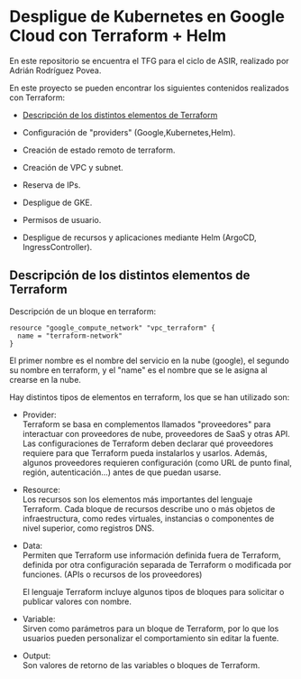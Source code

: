 # Despligue de Kubernetes en Google Cloud con Terraform + Helm

En este repositorio se encuentra el TFG para el ciclo de ASIR, realizado por Adrián Rodríguez Povea.

En este proyecto se pueden encontrar los siguientes contenidos realizados con Terraform:

  - [Descripción de los distintos elementos de Terraform](descripcion-de-los-distintos-elementos-de-terraform)

  - Configuración de "providers" (Google,Kubernetes,Helm).

  - Creación de estado remoto de terraform.

  - Creación de VPC y subnet.

  - Reserva de IPs.

  - Despligue de GKE.

  - Permisos de usuario.

  - Despligue de recursos y aplicaciones mediante Helm (ArgoCD, IngressController).

## Descripción de los distintos elementos de Terraform

Descripción de un bloque en terraform:
```
resource "google_compute_network" "vpc_terraform" {
  name = "terraform-network"
}
```

El primer nombre es el nombre del servicio en la nube (google), el segundo su nombre en terraform, y el "name" es el nombre que se le asigna al crearse en la nube.

Hay distintos tipos de elementos en terraform, los que se han utilizado son:

  - Provider:    
    Terraform se basa en complementos llamados "proveedores" para interactuar con proveedores de nube, proveedores de SaaS y otras API.
    Las configuraciones de Terraform deben declarar qué proveedores requiere para que Terraform pueda instalarlos y usarlos. Además, algunos proveedores requieren configuración (como URL de punto final, región, autenticación...) antes de que puedan usarse.

  - Resource:    
    Los recursos son los elementos más importantes del lenguaje Terraform. Cada bloque de recursos describe uno o más objetos de infraestructura, como redes virtuales, instancias o componentes de nivel superior, como registros DNS.
  
  - Data:    
    Permiten que Terraform use información definida fuera de Terraform, definida por otra configuración separada de Terraform o modificada por funciones. (APIs o recursos de los proveedores)

    El lenguaje Terraform incluye algunos tipos de bloques para solicitar o publicar valores con nombre.    
  - Variable:    
     Sirven como parámetros para un bloque de Terraform, por lo que los usuarios pueden personalizar el comportamiento sin editar la fuente.
  - Output:    
    Son valores de retorno de las variables o bloques de Terraform.
  
